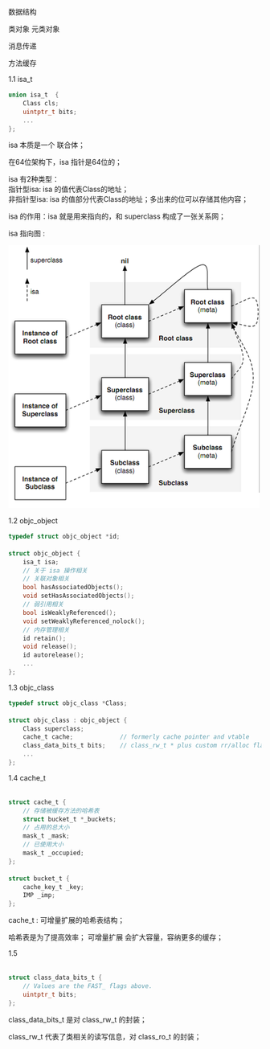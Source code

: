 





数据结构

类对象 元类对象

消息传递

方法缓存


1.1 isa_t

```c
union isa_t  {
    Class cls;
    uintptr_t bits;
    ...
};
```

isa 本质是一个 联合体；

在64位架构下，isa 指针是64位的；

isa 有2种类型：   
指针型isa: isa 的值代表Class的地址；   
非指针型isa: isa 的值部分代表Class的地址；多出来的位可以存储其他内容；
 
isa 的作用：isa 就是用来指向的，和 superclass 构成了一张关系网； 

isa 指向图 :

<img src="./forwarding.png" width="500" />



1.2 objc_object

```c
typedef struct objc_object *id;

struct objc_object {
    isa_t isa;
    // 关于 isa 操作相关
    // 关联对象相关
    bool hasAssociatedObjects();
    void setHasAssociatedObjects();
    // 弱引用相关
    bool isWeaklyReferenced();
    void setWeaklyReferenced_nolock();
    // 内存管理相关
    id retain();
    void release();
    id autorelease();
    ...
};
```

1.3 objc_class

```c
typedef struct objc_class *Class;

struct objc_class : objc_object {
    Class superclass;
    cache_t cache;             // formerly cache pointer and vtable
    class_data_bits_t bits;    // class_rw_t * plus custom rr/alloc flags
    ...
};
```

1.4 cache_t

```c

struct cache_t {
    // 存储被缓存方法的哈希表
    struct bucket_t *_buckets;
    // 占用的总大小
    mask_t _mask;
    // 已使用大小
    mask_t _occupied;
};

struct bucket_t {
    cache_key_t _key;
    IMP _imp;
};
```

cache_t : 可增量扩展的哈希表结构；

哈希表是为了提高效率；
可增量扩展 会扩大容量，容纳更多的缓存；

1.5 

```c

struct class_data_bits_t {
    // Values are the FAST_ flags above.
    uintptr_t bits;
};

```

class_data_bits_t 是对 class_rw_t 的封装；

class_rw_t 代表了类相关的读写信息，对 class_ro_t 的封装；



